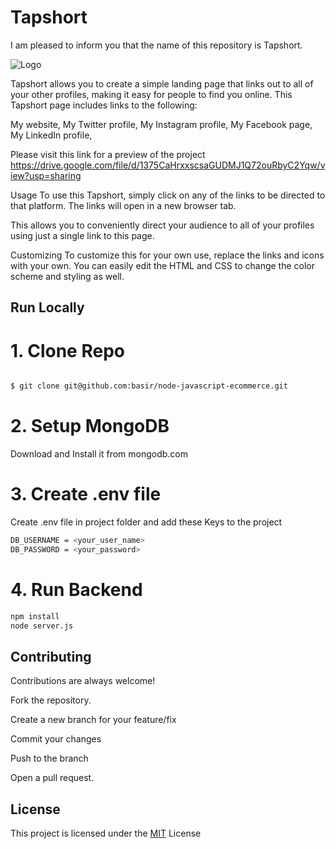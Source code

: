 
# Tapshort


I am pleased to inform you that the name of this repository is Tapshort.


![Logo](https://raw.githubusercontent.com/surya304/Tapshort/main/userui/img/project.png)

Tapshort allows you to create a simple landing page that links out to all of your other profiles, making it easy for people to find you online. This Tapshort page includes links to the following:

My website, My Twitter profile, My Instagram profile, My Facebook page, My LinkedIn profile,

Please visit this link for a preview of the project https://drive.google.com/file/d/1375CaHrxxscsaGUDMJ1Q72ouRbyC2Yqw/view?usp=sharing

Usage To use this Tapshort, simply click on any of the links to be directed to that platform. The links will open in a new browser tab.

This allows you to conveniently direct your audience to all of your profiles using just a single link to this page.

Customizing To customize this for your own use, replace the links and icons with your own. You can easily edit the HTML and CSS to change the color scheme and styling as well.


## Run Locally


# 1. Clone Repo 

```bash 

$ git clone git@github.com:basir/node-javascript-ecommerce.git

```

# 2. Setup MongoDB

Download and Install it from mongodb.com

# 3. Create .env file 

Create .env file in project folder and add these Keys to the project 

```bash
DB_USERNAME = <your_user_name>
DB_PASSWORD = <your_password>
```

# 4. Run Backend

```bash
npm install 
node server.js 
```
    
## Contributing

Contributions are always welcome!

Fork the repository.

Create a new branch for your feature/fix

Commit your changes

Push to the branch

Open a pull request.


## License

This project is licensed under the  [MIT](https://choosealicense.com/licenses/mit/) License

